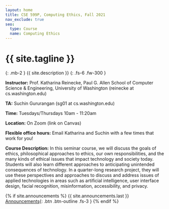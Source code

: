 ```yaml
---
layout: home
title: CSE 599P, Computing Ethics, Fall 2021
nav_exclude: true
seo:
  type: Course
  name: Computing Ethics
---
```


# {{ site.tagline }}
{: .mb-2 }
{{ site.description }}
{: .fs-6 .fw-300 }



**Instructor:** Prof. Katharina Reinecke, Paul G. Allen School of Computer Science & Engineering, University of Washington (reinecke at cs.washington.edu)

**TA:** Suchin Gururangan (sg01 at cs.washington.edu)

**Time:** Tuesdays/Thursdays 10am - 11:20am

**Location:** On Zoom (link on Canvas)

**Flexible office hours:** Email Katharina and Suchin with a few times that work for you!


**Course Description:** In this seminar course, we will discuss the goals of ethics, philosophical approaches to ethics, our own responsibilities, and the many kinds of ethical issues that impact technology and society today. Students will also learn different approaches to anticipating unintended consequences of technology. In a quarter-long research project, they will use these perspectives and approaches to discuss and address issues of applied technologies in areas such as artificial intelligence, user interface design, facial recognition, misinformation, accessibility, and privacy.

{% if site.announcements %}
{{ site.announcements.last }}
[Announcements](announcements.md){: .btn .btn-outline .fs-3 }
{% endif %}


